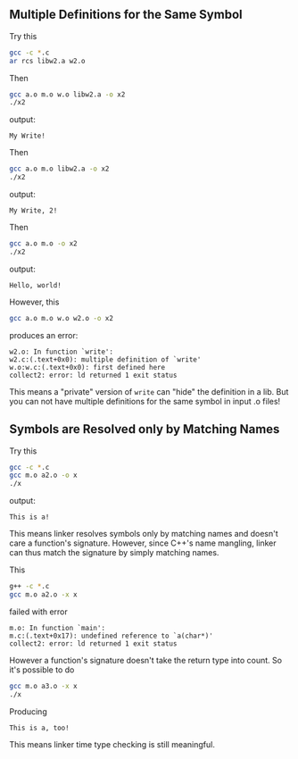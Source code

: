 ## Multiple Definitions for the Same Symbol

Try this

```bash
gcc -c *.c
ar rcs libw2.a w2.o
```

Then

```bash
gcc a.o m.o w.o libw2.a -o x2
./x2
```

output:

```
My Write!
```

Then

```bash
gcc a.o m.o libw2.a -o x2
./x2
```

output:

```
My Write, 2!
```

Then

```bash
gcc a.o m.o -o x2
./x2
```

output:

```
Hello, world!
```

However, this

```bash
gcc a.o m.o w.o w2.o -o x2
```

produces an error:

```
w2.o: In function `write':
w2.c:(.text+0x0): multiple definition of `write'
w.o:w.c:(.text+0x0): first defined here
collect2: error: ld returned 1 exit status
```

This means a "private" version of `write` can "hide" the definition in a lib. But you can not have multiple definitions for the same symbol in input .o files!

## Symbols are Resolved only by Matching Names

Try this

```bash
gcc -c *.c
gcc m.o a2.o -o x
./x
```

output:

```
This is a!
```

This means linker resolves symbols only by matching names and doesn't care a function's signature. However, since C++'s name mangling, linker can thus match the signature by simply matching names.

This

```bash
g++ -c *.c
gcc m.o a2.o -x x
```

failed with error

```
m.o: In function `main':
m.c:(.text+0x17): undefined reference to `a(char*)'
collect2: error: ld returned 1 exit status
```

However a function's signature doesn't take the return type into count. So it's possible to do

```bash
gcc m.o a3.o -x x
./x
```

Producing

```
This is a, too!
```

This means linker time type checking is still meaningful.
